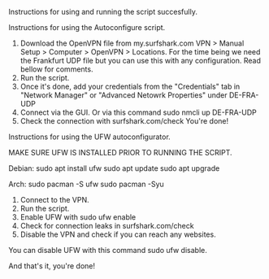 Instructions for using and running the script succesfully.

Instructions for using the Autoconfigure script.
1. Download the OpenVPN file from my.surfshark.com VPN > Manual Setup > Computer > OpenVPN > Locations. For the time being we need the Frankfurt UDP file but you can use this with any configuration. Read bellow for comments.
2. Run the script.
3. Once it's done, add your credentials from the "Credentials" tab in "Network Manager" or "Advanced Netowrk Properties" under DE-FRA-UDP
4. Connect via the GUI. Or via this command
sudo nmcli up DE-FRA-UDP
5. Check the connection with surfshark.com/check
You're done!

Instructions for using the UFW autoconfigurator.

MAKE SURE UFW IS INSTALLED PRIOR TO RUNNING THE SCRIPT.

Debian:
sudo apt install ufw
sudo apt update
sudo apt upgrade

Arch:
sudo pacman -S ufw
sudo pacman -Syu

1. Connect to the VPN.
2. Run the script.
3. Enable UFW with sudo ufw enable
4. Check for connection leaks in surfshark.com/check
5. Disable the VPN and check if you can reach any websites.

You can disable UFW with this command
sudo ufw disable.

And that's it, you're done!